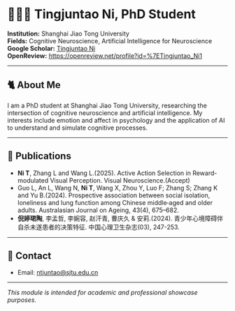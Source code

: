 # 👩🏻‍💻 Tingjuntao Ni, PhD Student

**Institution:** Shanghai Jiao Tong University  
**Fields:** Cognitive Neuroscience, Artificial Intelligence for Neuroscience  
**Google Scholar:** [Tingjuntao Ni](https://scholar.google.com.hk/citations?user=VfNsVXIAAAAJ&hl=zh-CN)  
**OpenReview:** https://openreview.net/profile?id=%7ETingjuntao_Ni1


---

## 🐈 About Me

I am a PhD student at Shanghai Jiao Tong University, researching the intersection of cognitive neuroscience and artificial intelligence. My interests include emotion and affect in psychology and the application of AI to understand and simulate cognitive processes.

---

## 📑 Publications
- **Ni T**, Zhang L and Wang L.(2025). Active Action Selection in Reward-modulated Visual Perception. Visual Neuroscience.(Accept)
- Guo L, An L, Wang N, **Ni T**, Wang X, Zhou Y, Luo F; Zhang S; Zhang K and Yu B.(2024). Prospective association between social isolation, loneliness and lung function among Chinese middle‐aged and older adults. Australasian Journal on Ageing, 43(4), 675–682.
- **倪婷珺陶**, 李孟哲, 李婉容, 赵汗青, 曹庆久 & 安莉.(2024). 青少年心境障碍伴自杀未遂患者的决策特征. 中国心理卫生杂志(03), 247-253.
---

## 📧 Contact
- Email: ntjuntao@sjtu.edu.cn

---

*This module is intended for academic and professional showcase purposes.*
